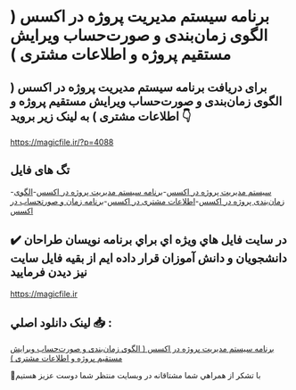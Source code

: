 # برنامه سیستم مدیریت پروژه در اکسس ( الگوی زمان‌بندی و صورت‌حساب ویرایش مستقیم پروژه و اطلاعات مشتری )

## برای دریافت برنامه سیستم مدیریت پروژه در اکسس ( الگوی زمان‌بندی و صورت‌حساب ویرایش مستقیم پروژه و اطلاعات مشتری ) به لینک زیر بروید 👇

https://magicfile.ir/?p=4088

## تگ های فایل

-[سیستم مدیریت پروژه در اکسس](https://magicfile.ir/product/%d8%a8%d8%b1%d9%86%d8%a7%d9%85%d9%87-%d8%b3%db%8c%d8%b3%d8%aa%d9%85-%d9%85%d8%af%db%8c%d8%b1%db%8c%d8%aa-%d9%be%d8%b1%d9%88%da%98%d9%87-%d8%af%d8%b1-%d8%a7%da%a9%d8%b3%d8%b3/)-[برنامه سیستم مدیریت پروژه در اکسس](https://magicfile.ir/product/%d8%a8%d8%b1%d9%86%d8%a7%d9%85%d9%87-%d8%b3%db%8c%d8%b3%d8%aa%d9%85-%d9%85%d8%af%db%8c%d8%b1%db%8c%d8%aa-%d9%be%d8%b1%d9%88%da%98%d9%87-%d8%af%d8%b1-%d8%a7%da%a9%d8%b3%d8%b3/)-[الگوی زمان‌بندی پروژه در اکسس](https://magicfile.ir/product/%d8%a8%d8%b1%d9%86%d8%a7%d9%85%d9%87-%d8%b3%db%8c%d8%b3%d8%aa%d9%85-%d9%85%d8%af%db%8c%d8%b1%db%8c%d8%aa-%d9%be%d8%b1%d9%88%da%98%d9%87-%d8%af%d8%b1-%d8%a7%da%a9%d8%b3%d8%b3/)-[اطلاعات مشتری در اکسس](https://magicfile.ir/product/%d8%a8%d8%b1%d9%86%d8%a7%d9%85%d9%87-%d8%b3%db%8c%d8%b3%d8%aa%d9%85-%d9%85%d8%af%db%8c%d8%b1%db%8c%d8%aa-%d9%be%d8%b1%d9%88%da%98%d9%87-%d8%af%d8%b1-%d8%a7%da%a9%d8%b3%d8%b3/)-[برنامه زمان و صورتحساب در اکسس](https://magicfile.ir/product/%d8%a8%d8%b1%d9%86%d8%a7%d9%85%d9%87-%d8%b3%db%8c%d8%b3%d8%aa%d9%85-%d9%85%d8%af%db%8c%d8%b1%db%8c%d8%aa-%d9%be%d8%b1%d9%88%da%98%d9%87-%d8%af%d8%b1-%d8%a7%da%a9%d8%b3%d8%b3/)

## ✔️ در سايت فايل هاي ويژه اي براي برنامه نويسان طراحان دانشجويان و دانش آموزان قرار داده ايم از بقيه فايل سايت نيز ديدن فرماييد

https://magicfile.ir


## لينک دانلود اصلي 📥 :

[برنامه سیستم مدیریت پروژه در اکسس ( الگوی زمان‌بندی و صورت‌حساب ویرایش مستقیم پروژه و اطلاعات مشتری )](https://magicfile.ir/product/%d8%a8%d8%b1%d9%86%d8%a7%d9%85%d9%87-%d8%b3%db%8c%d8%b3%d8%aa%d9%85-%d9%85%d8%af%db%8c%d8%b1%db%8c%d8%aa-%d9%be%d8%b1%d9%88%da%98%d9%87-%d8%af%d8%b1-%d8%a7%da%a9%d8%b3%d8%b3/) 


🙏با تشکر از همراهي شما مشتاقانه در وبسایت منتظر شما دوست عزیز هستیم

